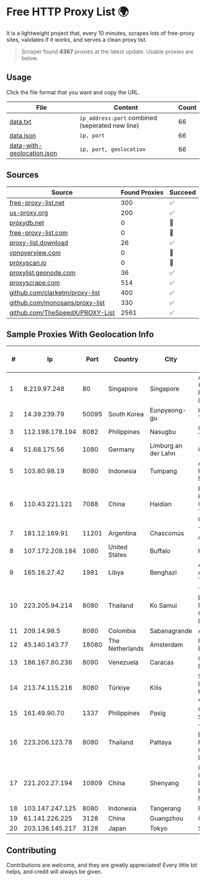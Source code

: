 
# Free HTTP Proxy List 🌍

It is a lightweight project that, every 10 minutes, scrapes lots of free-proxy sites, validates if it works, and serves a clean proxy list.


> Scraper found **4367** proxies at the latest update. Usable proxies are below.

## Usage

Click the file format that you want and copy the URL.


|File|Content|Count|
|----|-------|-----|
|[data.txt](https://raw.githubusercontent.com/themiralay/Proxy-List-World/master/data.txt)|`ip_address:port` combined (seperated new line)|66|
|[data.json](https://raw.githubusercontent.com/themiralay/Proxy-List-World/master/data.json)|`ip, port`|66|
|[data-with-geolocation.json](https://raw.githubusercontent.com/themiralay/Proxy-List-World/master/data-with-geolocation.json)|`ip, port, geolocation`|66|

## Sources

|Source|Found Proxies|Succeed|
|------|-------------|-------|
|[free-proxy-list.net](https://free-proxy-list.net)|300|✅|
|[us-proxy.org](https://www.us-proxy.org)|200|✅|
|[proxydb.net](http://proxydb.net)|0|🚫|
|[free-proxy-list.com](https://free-proxy-list.com/?page=&port=&type%5B%5D=http&type%5B%5D=https&up_time=0&search=Search)|0|🚫|
|[proxy-list.download](https://www.proxy-list.download/HTTP)|26|✅|
|[vpnoverview.com](https://vpnoverview.com/privacy/anonymous-browsing/free-proxy-servers)|0|🚫|
|[proxyscan.io](https://www.proxyscan.io)|0|🚫|
|[proxylist.geonode.com](https://proxylist.geonode.com/api/proxy-list?limit=300&page=1&sort_by=lastChecked&sort_type=desc&protocols=http,https)|36|✅|
|[proxyscrape.com](https://api.proxyscrape.com/v2/?request=displayproxies&protocol=http&timeout=10000&country=all&ssl=all&anonymity=all)|514|✅|
|[github.com/clarketm/proxy-list](https://raw.githubusercontent.com/clarketm/proxy-list/master/proxy-list-raw.txt)|400|✅|
|[github.com/monosans/proxy-list](https://raw.githubusercontent.com/monosans/proxy-list/main/proxies/http.txt)|330|✅|
|[github.com/TheSpeedX/PROXY-List](https://raw.githubusercontent.com/TheSpeedX/PROXY-List/master/http.txt)|2561|✅|


## Sample Proxies With Geolocation Info

|#|Ip|Port|Country|City|Internet Service Provider|
|-|--|----|-------|----|-------------------------|
|1|8.219.97.248|80|Singapore|Singapore|Alibaba Cloud (Singapore) Private Limited|
|2|14.39.239.79|50095|South Korea|Eunpyeong-gu|Korea Telecom|
|3|112.198.178.194|8082|Philippines|Nasugbu|Globe Telecom|
|4|51.68.175.56|1080|Germany|Limburg an der Lahn|OVH SAS|
|5|103.80.98.19|8080|Indonesia|Tumpang|Advertise via PT Menaksopal|
|6|110.43.221.121|7088|China|Haidian|Beijing Kingsoft Cloud Internet Technology Co|
|7|181.12.169.91|11201|Argentina|Chascomús|Telecom Argentina S.A|
|8|107.172.208.184|1080|United States|Buffalo|HostPapa|
|9|165.16.27.42|1981|Libya|Benghazi|Aljeel Aljadeed For Technology|
|10|223.205.94.214|8080|Thailand|Ko Samui|Triple T Broadband Public Company Limited|
|11|209.14.98.5|8080|Colombia|Sabanagrande|AGIS|
|12|45.140.143.77|18080|The Netherlands|Amsterdam|RoyaleHosting BV|
|13|186.167.80.236|8090|Venezuela|Caracas|Corporacion Digitel C.A|
|14|213.74.115.216|8080|Türkiye|Kilis|Superonline Iletisim Hizmetleri A.S.|
|15|161.49.90.70|1337|Philippines|Pasig|Converge ICT Solution Inc|
|16|223.206.123.78|8080|Thailand|Pattaya|Triple T Broadband Public Company Limited|
|17|221.202.27.194|10809|China|Shenyang|CNC Group CHINA169 Liaoning Province Network|
|18|103.147.247.125|8080|Indonesia|Tangerang|PLBNET|
|19|61.141.226.225|3128|China|Guangzhou|Chinanet|
|20|203.138.145.217|3128|Japan|Tokyo|SIMPLEIA|



## Contributing

Contributions are welcome, and they are greatly appreciated! Every
little bit helps, and credit will always be given.

